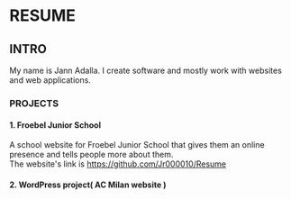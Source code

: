# RESUME
## INTRO

My name is Jann Adalla. I create software and mostly work with websites and web applications.

### PROJECTS
#### 1. Froebel Junior School
A school website for Froebel Junior School that gives them an online presence and tells people more about them. <br>
The website's link is https://github.com/Jr000010/Resume

#### 2. WordPress project( AC Milan website )
